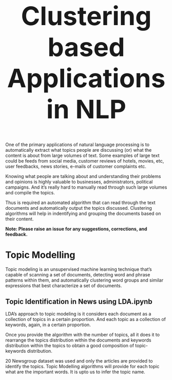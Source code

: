 <h1 align="center" style="font-size:80px">
    Clustering based Applications in NLP
</h1>

One of the primary applications of natural language processing is to automatically extract what topics people are discussing (or) what the content is about from large volumes of text. Some examples of large text could be feeds from social media, customer reviews of hotels, movies, etc, user feedbacks, news stories, e-mails of customer complaints etc.

Knowing what people are talking about and understanding their problems and opinions is highly valuable to businesses, administrators, political campaigns. And it’s really hard to manually read through such large volumes and compile the topics.

Thus is required an automated algorithm that can read through the text documents and automatically output the topics discussed. Clustering algorithms will help in indentifying and grouping the documents based on their content.


**Note: Please raise an issue for any suggestions, corrections, and feedback.**

# Topic Modelling

Topic modeling is an unsupervised machine learning technique that’s capable of scanning a set of documents, detecting word and phrase patterns within them, and automatically clustering word groups and similar expressions that best characterize a set of documents.

## Topic Identification in News using LDA.ipynb

LDA’s approach to topic modeling is it considers each document as a collection of topics in a certain proportion. And each topic as a collection of keywords, again, in a certain proportion.

Once you provide the algorithm with the number of topics, all it does it to rearrange the topics distribution within the documents and keywords distribution within the topics to obtain a good composition of topic-keywords distribution.

20 Newsgroup dataset was used and only the articles are provided to identify the topics. Topic Modelling algorithms will provide for each topic what are the important words. It is upto us to infer the topic name.

